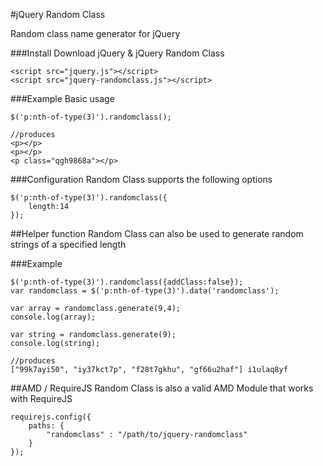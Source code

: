#jQuery Random Class

Random class name generator for jQuery

###Install
Download jQuery & jQuery Random Class

	<script src="jquery.js"></script>
	<script src="jquery-randomclass.js"></script>

###Example
Basic usage

	$('p:nth-of-type(3)').randomclass();

	//produces
	<p></p> 
	<p></p>
	<p class="qgh9868a"></p>

###Configuration
Random Class supports the following options

	$('p:nth-of-type(3)').randomclass({
	    length:14
	});

##Helper function
Random Class can also be used to generate random strings of a specified length

###Example
	
	$('p:nth-of-type(3)').randomclass({addClass:false});
	var randomclass = $('p:nth-of-type(3)').data('randomclass');

	var array = randomclass.generate(9,4);
	console.log(array);

	var string = randomclass.generate(9);
	console.log(string);

	//produces
	["99k7ayi50", "iy37kct7p", "f28t7gkhu", "gf66u2haf"] i1ulaq8yf

##AMD / RequireJS
Random Class is also a valid AMD Module that works with RequireJS

	requirejs.config({
		paths: {
			"randomclass" : "/path/to/jquery-randomclass"
		}
	});
	